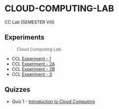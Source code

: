 # CLOUD-COMPUTING-LAB
 CC Lab [SEMESTER VIII]
 
## Experiments 
 
   >Cloud Computing Lab
 
- CCL [Experiment - 1](https://github.com/Amey-Thakur/CLOUD-COMPUTING-LAB/blob/main/Experiments/AMEY_B-50_CCL_EXPERIMENT-1.pdf)
- CCL [Experiment - 2A](https://github.com/Amey-Thakur/CLOUD-COMPUTING-LAB/blob/main/Experiments/AMEY_B-50_CCL_EXPERIMENT-2A.pdf)
- CCL [Experiment - 2B](https://github.com/Amey-Thakur/CLOUD-COMPUTING-LAB/blob/main/Experiments/AMEY_B-50_CCL_EXPERIMENT-2B.pdf)
- CCL [Experiment - 3](https://github.com/Amey-Thakur/CLOUD-COMPUTING-LAB/blob/main/Experiments/AMEY_B-50_CCL_EXPERIMENT-3.pdf)

 ## Quizzes

 - Quiz 1 - [Introduction to Cloud Computing](https://github.com/Amey-Thakur/CLOUD-COMPUTING-LAB/blob/main/Quizzes/Quiz%201_Introduction%20to%20Cloud%20Computing.pdf)
